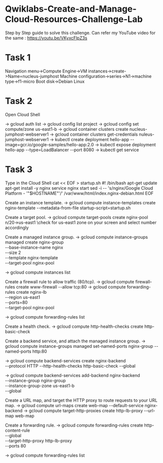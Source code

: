 # Qwiklabs-Create-and-Manage-Cloud-Resources-Challenge-Lab
Step by Step guide to solve this challenge.
Can refer my YouTube video for the same : https://youtu.be/VKyxcFlpZ3s

# Task 1
Navigation menu->Compute Engine->VM instances->create->Name=nucleus-jumphost 
Machine configuration->series->N1->machine type->f1-micro
Boot disk->Debian Linux

# Task 2
Open Cloud Shell

-> gcloud auth list
-> gcloud config list project
-> gcloud config set compute/zone us-east1-b
-> gcloud container clusters create nucleus-jumphost-webserver1
-> gcloud container clusters get-credentials nuleus-jumphost-webserver1
-> kubectl create deployment hello-app --image=gcr.io/google-samples/hello-app:2.0
-> kubectl expose deployment hello-app --type=LoadBalancer --port 8080
-> kubectl get service

# Task 3
Type in the Cloud Shell
cat << EOF > startup.sh
#! /bin/bash
apt-get update
apt-get install -y nginx
service nginx start
sed -i -- 's/nginx/Google Cloud Platform - '"\$HOSTNAME"'/' /var/www/html/index.nginx-debian.html
EOF

Create an instance template.
-> gcloud compute instance-templates create nginx-template --metadata-from-file startup-script=startup.sh

Create a target pool.
-> gcloud compute target-pools create nginx-pool
n/20->us-east1                    \\check for us-east1 zone on your screen and select number accordingly

Create a managed instance group.
-> gcloud compute instance-groups managed create nginx-group \
--base-instance-name nginx \
--size 2 \
--template nginx-template \
--target-pool nginx-pool

-> gcloud compute instances list

Create a firewall rule to allow traffic (80/tcp).
-> gcloud compute firewall-rules create www-firewall --allow tcp:80
-> gcloud compute forwarding-rules create nginx-lb \
--region us-east1 \
--ports=80 \
--target-pool nginx-pool

-> gcloud compute forwarding-rules list

Create a health check.
-> gcloud compute http-health-checks create http-basic-check

Create a backend service, and attach the managed instance group.
-> gcloud compute instance-groups managed set-named-ports nginx-group --named-ports http:80

-> gcloud compute backend-services create nginx-backend \
--protocol HTTP --http-health-checks http-basic-check --global

-> gcloud compute backend-services add-backend nginx-backend \
--instance-group nginx-group \
--instance-group-zone us-east1-b \
--global

Create a URL map, and target the HTTP proxy to route requests to your URL map.
-> gcloud compute url-maps create web-map --default-service nginx-backend
-> gcloud compute target-http-proxies create http-lb-proxy --url-map web-map

Create a forwarding rule.
-> gcloud compute forwarding-rules create http-content-rule \
--global \
--target-http-proxy http-lb-proxy \
--ports 80

-> gcloud compute forwarding-rules list

